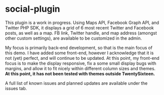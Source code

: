 # social-plugin

This plugin is a work in progress. Using Maps API, Facebook Graph API, and Twitter PHP SDK, it displays a grid of 6 most recent Twitter and Facebook posts, as well as a map. FB link, Twitter handle, and map address (amongst other custom settings), are available to be customized in the admin. 

My focus is primarily back-end development, so that is the main focus of this demo. I have added some front-end, however I acknowledge that it is not (yet) perfect, and will continue to be updated. At this point, my front-end focus is to make the display responsive, fix a some small display bugs with margins, and allow it to fit nicely within different column sizes and themes. **At this point, it has not been tested with themes outside TwentySixteen.**

A full list of known issues and planned updates are available under the issues tab. 